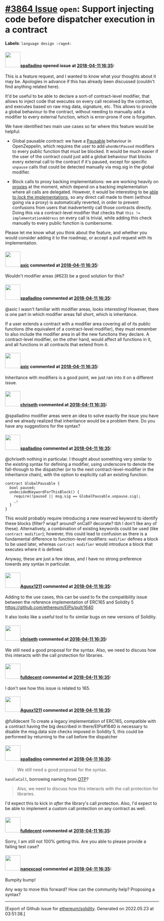 # [\#3864 Issue](https://github.com/ethereum/solidity/issues/3864) `open`: Support injecting code before dispatcher execution in a contract
**Labels**: `language design :rage4:`


#### <img src="https://avatars.githubusercontent.com/u/429604?u=dd43871a99d6aa774aecd4cfc9a8bf33a5669a1b&v=4" width="50">[spalladino](https://github.com/spalladino) opened issue at [2018-04-11 16:35](https://github.com/ethereum/solidity/issues/3864):

This is a feature request, and I wanted to know what your thoughts about it may be. Apologies in advance if this has already been discussed (couldn't find anything related here).

It'd be useful to be able to declare a sort-of contract-level modifier, that allows to inject code that executes on every call received by the contract, and executes based on raw msg data, signature, etc. This allows to provide a global behaviour to the contract, without needing to manually add a modifier to every external function, which is error-prone if one is forgotten.

We have identified two main use cases so far where this feature would be helpful:

- Global pausable contract: we have a [Pausable](https://github.com/OpenZeppelin/zeppelin-solidity/blob/master/contracts/lifecycle/Pausable.sol) behaviour in OpenZeppelin, which requires the user to add `whenNotPaused` modifiers to every public function that must be blocked. It would be much easier if the user of the contract could just add a global behaviour that blocks every external call to the contract if it's paused, except for specific `unpause` calls that could be detected manually via msg.sig in the global modifier.

- Block calls to proxy backing implementations: we are working heavily on [proxies](https://github.com/zeppelinos/core/blob/master/contracts/upgradeability/Proxy.sol) at the moment, which depend on a backing implementation where all calls are delegated. However, it would be interesting to be [able to _lock_ the implementations](https://github.com/zeppelinos/core/issues/33), so any direct call made to them (without going via a proxy) is automatically reverted, in order to prevent confusions from users that inadvertently call those contracts directly. Doing this via a contract-level modifier that checks that `this != implementationAddress` on every call is trivial, while adding this check manually to every public function is cumbersome.

Please let me know what you think about the feature, and whether you would consider adding it to the roadmap, or accept a pull request with its implementation.

#### <img src="https://avatars.githubusercontent.com/u/20340?v=4" width="50">[axic](https://github.com/axic) commented at [2018-04-11 16:35](https://github.com/ethereum/solidity/issues/3864#issuecomment-380521536):

Wouldn't modifier areas (#623) be a good solution for this?

#### <img src="https://avatars.githubusercontent.com/u/429604?u=dd43871a99d6aa774aecd4cfc9a8bf33a5669a1b&v=4" width="50">[spalladino](https://github.com/spalladino) commented at [2018-04-11 16:35](https://github.com/ethereum/solidity/issues/3864#issuecomment-380548126):

@axic I wasn't familiar with modifier areas, looks interesting! However, there is one part in which modifier areas fall short, which is inheritance. 

If a user extends a contract with a modifier area covering all of its public functions (the equivalent of a contract-level modifier), they must remember to also include the modifier area in all the new functions they declare. A contract-level modifier, on the other hand, would affect all functions in it, and all functions in all contracts that extend from it.

#### <img src="https://avatars.githubusercontent.com/u/20340?v=4" width="50">[axic](https://github.com/axic) commented at [2018-04-11 16:35](https://github.com/ethereum/solidity/issues/3864#issuecomment-380552652):

Inheritance with modifiers is a good point, we just ran into it on a different issue.

#### <img src="https://avatars.githubusercontent.com/u/9073706?v=4" width="50">[chriseth](https://github.com/chriseth) commented at [2018-04-11 16:35](https://github.com/ethereum/solidity/issues/3864#issuecomment-380598090):

@spalladino modifier areas were an idea to solve exactly the issue you have and we already realized that inheritance would be a problem there. Do you have any suggestions for the syntax?

#### <img src="https://avatars.githubusercontent.com/u/429604?u=dd43871a99d6aa774aecd4cfc9a8bf33a5669a1b&v=4" width="50">[spalladino](https://github.com/spalladino) commented at [2018-04-11 16:35](https://github.com/ethereum/solidity/issues/3864#issuecomment-380812503):

@chriseth nothing in particular. I thought about something very similar to the existing syntax for defining a modifier, using underscore to denote the fall-through to the dispatcher (or to the next contract-level-modifier in the inheritance chain), with the option to explicitly call an existing function. 

```solidity
contract GlobalPausable {
  bool paused;
  undecidedKeywordForThisBlock() {
    require(!paused || msg.sig == GlobalPausable.unpause.sig);
    _;
  }
}
```

This would probably require introducing a new reserved keyword to identify these blocks (filter? wrap? around? onCall? decorate? tbh I don't like any of these). Alternatively, a combination of existing keywords could be used (like `contract modifier`); however, this could lead to confusion as there is a fundamental difference to function-level modifiers: `modifier` defines a block to be used later, whereas `contract modifier` would introduce a block that executes where it is defined.

Anyway, these are just a few ideas, and I have no strong preference towards any syntax in particular.

#### <img src="https://avatars.githubusercontent.com/u/12701942?u=53b6a61e51aa67c33b7e91d97046f3013f4e27c7&v=4" width="50">[Agusx1211](https://github.com/Agusx1211) commented at [2018-04-11 16:35](https://github.com/ethereum/solidity/issues/3864#issuecomment-447864257):

Adding to the use cases, this can be used to fix the compatibility issue between the reference implementation of ERC165 and Solidity 5 https://github.com/ethereum/EIPs/pull/1640

It also looks like a useful tool to fix similar bugs on new versions of Solidity.

#### <img src="https://avatars.githubusercontent.com/u/9073706?v=4" width="50">[chriseth](https://github.com/chriseth) commented at [2018-04-11 16:35](https://github.com/ethereum/solidity/issues/3864#issuecomment-447891811):

We still need a good proposal for the syntax. Also, we need to discuss how this interacts with the call protection for libraries.

#### <img src="https://avatars.githubusercontent.com/u/382183?u=cc7b2e76c56456ff05e23fa5ca044e4a461b2eb1&v=4" width="50">[fulldecent](https://github.com/fulldecent) commented at [2018-04-11 16:35](https://github.com/ethereum/solidity/issues/3864#issuecomment-448768803):

I don't see how this issue is related to 165.

#### <img src="https://avatars.githubusercontent.com/u/12701942?u=53b6a61e51aa67c33b7e91d97046f3013f4e27c7&v=4" width="50">[Agusx1211](https://github.com/Agusx1211) commented at [2018-04-11 16:35](https://github.com/ethereum/solidity/issues/3864#issuecomment-448976702):

@fulldecent To create a legacy implementation of ERC165, compatible with a contract having the big described in there/EIPs#1640 is necessary to disable the msg.data size checks imposed in Solidity 5, this could be performed by returning to the call before the dispatcher

#### <img src="https://avatars.githubusercontent.com/u/429604?u=dd43871a99d6aa774aecd4cfc9a8bf33a5669a1b&v=4" width="50">[spalladino](https://github.com/spalladino) commented at [2018-04-11 16:35](https://github.com/ethereum/solidity/issues/3864#issuecomment-448998033):

> We still need a good proposal for the syntax. 

`handleCall`, borrowing naming from [OTP](http://erlang.org/doc/design_principles/gen_server_concepts.html)?

> Also, we need to discuss how this interacts with the call protection for libraries.

I'd expect this to kick in _after_ the library's call protection. Also, I'd expect to be able to implement a custom call protection on any contract as well.

#### <img src="https://avatars.githubusercontent.com/u/382183?u=cc7b2e76c56456ff05e23fa5ca044e4a461b2eb1&v=4" width="50">[fulldecent](https://github.com/fulldecent) commented at [2018-04-11 16:35](https://github.com/ethereum/solidity/issues/3864#issuecomment-449009205):

Sorry, I am still not 100% getting this. Are you able to please provide a failing test case?

#### <img src="https://avatars.githubusercontent.com/u/52510?u=27e8aeef44ab1a9a8a3f695f67715278484b4f96&v=4" width="50">[nanexcool](https://github.com/nanexcool) commented at [2018-04-11 16:35](https://github.com/ethereum/solidity/issues/3864#issuecomment-855012144):

Bumpity bump!

Any way to move this forward? How can the community help? Proposing a syntax?


-------------------------------------------------------------------------------



[Export of Github issue for [ethereum/solidity](https://github.com/ethereum/solidity). Generated on 2022.05.23 at 03:51:38.]
